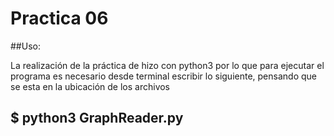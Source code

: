 # Practica 06

##Uso:

La realización de la práctica de hizo con python3 por lo que 
para ejecutar el programa es necesario desde terminal escribir 
lo siguiente, pensando que se esta en la ubicación de los archivos

## $ python3 GraphReader.py
